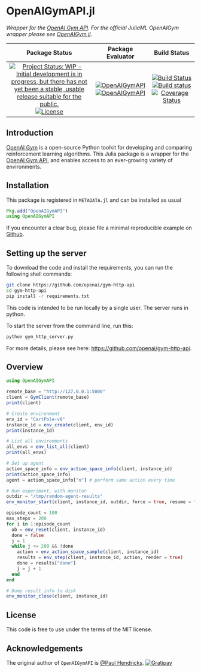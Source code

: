 # OpenAIGymAPI.jl

_Wrapper for the [OpenAI Gym API](https://github.com/openai/gym-http-api). For the official JuliaML OpenAIGym wrapper please see [OpenAIGym.jl](https://github.com/JuliaML/OpenAIGym.jl)._

| **Package Status** | **Package Evaluator** | **Build Status**  |
|:------------------:|:---------------------:|:-----------------:|
| [![Project Status: WIP - Initial development is in progress, but there has not yet been a stable, usable release suitable for the public.](http://www.repostatus.org/badges/latest/wip.svg)](http://www.repostatus.org/#wip) [![License](http://img.shields.io/badge/license-MIT-brightgreen.svg?style=flat)](LICENSE.md) |  [![OpenAIGymAPI](http://pkg.julialang.org/badges/OpenAIGymAPI_0.5.svg)](http://pkg.julialang.org/?pkg=OpenAIGymAPI&ver=0.5) [![OpenAIGymAPI](http://pkg.julialang.org/badges/OpenAIGymAPI_0.6.svg)](http://pkg.julialang.org/?pkg=OpenAIGymAPI&ver=0.6) | [![Build Status](https://travis-ci.org/paulhendricks/OpenAIGymAPI.jl.svg?branch=master)](https://travis-ci.org/paulhendricks/OpenAIGymAPI.jl) [![Build status](https://ci.appveyor.com/api/projects/status/?svg=true)](https://ci.appveyor.com/project/paulhendricks/OpenAIGymAPI-jl) [![Coverage Status](https://coveralls.io/repos/paulhendricks/OpenAIGymAPI.jl/badge.svg?branch=master&service=github)](https://coveralls.io/github/paulhendricks/OpenAIGymAPI.jl?branch=master) |

## Introduction

[OpenAI Gym](https://github.com/openai/gym) is a open-source Python toolkit for developing and comparing reinforcement learning algorithms. This Julia package is a wrapper for the [OpenAI Gym API](https://github.com/openai/gym-http-api), and enables access to an ever-growing variety of environments.

Installation
------------

This package is registered in `METADATA.jl` and can be installed as usual

``` julia
Pkg.add("OpenAIGymAPI")
using OpenAIGymAPI
```

If you encounter a clear bug, please file a minimal reproducible example on [Github](https://github.com/paulhendricks/OpenAIGymAPI.jl/issues).

## Setting up the server

To download the code and install the requirements, you can run the following shell commands:

``` bash
git clone https://github.com/openai/gym-http-api
cd gym-http-api
pip install -r requirements.txt
```

This code is intended to be run locally by a single user. The server runs in python.

To start the server from the command line, run this:

``` bash
python gym_http_server.py
```

For more details, please see here: <https://github.com/openai/gym-http-api>.

## Overview

``` julia
using OpenAIGymAPI

remote_base = "http://127.0.0.1:5000"
client = GymClient(remote_base)
print(client)

# Create environment
env_id = "CartPole-v0"
instance_id = env_create(client, env_id)
print(instance_id)

# List all environments
all_envs = env_list_all(client)
print(all_envs)

# Set up agent
action_space_info = env_action_space_info(client, instance_id)
print(action_space_info)
agent = action_space_info["n"] # perform same action every time

# Run experiment, with monitor
outdir = "/tmp/random-agent-results"
env_monitor_start(client, instance_id, outdir, force = true, resume = false)

episode_count = 100
max_steps = 200
for i in 1:episode_count
  ob = env_reset(client, instance_id)
  done = false
  j = 1
  while j <= 200 && !done
    action = env_action_space_sample(client, instance_id)
    results = env_step(client, instance_id, action, render = true)
    done = results["done"]
    j = j + 1
  end
end

# Dump result info to disk
env_monitor_close(client, instance_id)
```

## License

This code is free to use under the terms of the MIT license.

## Acknowledgements

The original author of `OpenAIGymAPI` is [@Paul Hendricks](<https://github.com/paulhendricks>). [![Gratipay](https://img.shields.io/gratipay/JSFiddle.svg)](https://gratipay.com/~paulhendricks/)
